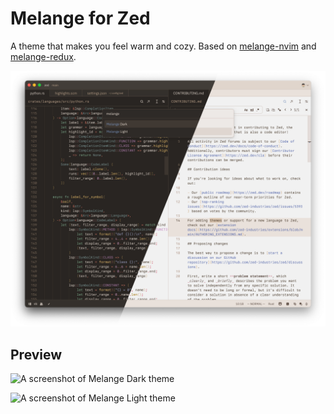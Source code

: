 # Melange for Zed

A theme that makes you feel warm and cozy. Based on [melange-nvim](https://github.com/savq/melange-nvim) and [melange-redux](https://github.com/rtud/melange-redux).

![A preview of Melange theme in dark and light variants](preview.png)

## Preview

![A screenshot of Melange Dark theme](https://github.com/user-attachments/assets/ef337b21-7f60-4fef-9acf-116eda76afd3)

![A screenshot of Melange Light theme](https://github.com/user-attachments/assets/f3aff395-06e2-4424-9eff-bb74569e1e5c)
